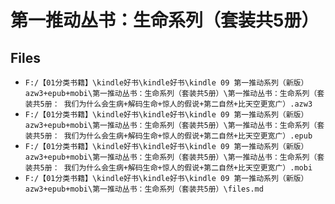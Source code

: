 # 第一推动丛书：生命系列（套装共5册）

## Files

- `F:/【01分类书籍】\kindle好书\kindle好书\kindle 09 第一推动系列（新版）azw3+epub+mobi\第一推动丛书：生命系列（套装共5册）\第一推动丛书：生命系列（套装共5册： 我们为什么会生病+解码生命+惊人的假说+第二自然+比天空更宽广）.azw3`
- `F:/【01分类书籍】\kindle好书\kindle好书\kindle 09 第一推动系列（新版）azw3+epub+mobi\第一推动丛书：生命系列（套装共5册）\第一推动丛书：生命系列（套装共5册： 我们为什么会生病+解码生命+惊人的假说+第二自然+比天空更宽广）.epub`
- `F:/【01分类书籍】\kindle好书\kindle好书\kindle 09 第一推动系列（新版）azw3+epub+mobi\第一推动丛书：生命系列（套装共5册）\第一推动丛书：生命系列（套装共5册： 我们为什么会生病+解码生命+惊人的假说+第二自然+比天空更宽广）.mobi`
- `F:/【01分类书籍】\kindle好书\kindle好书\kindle 09 第一推动系列（新版）azw3+epub+mobi\第一推动丛书：生命系列（套装共5册）\files.md`
